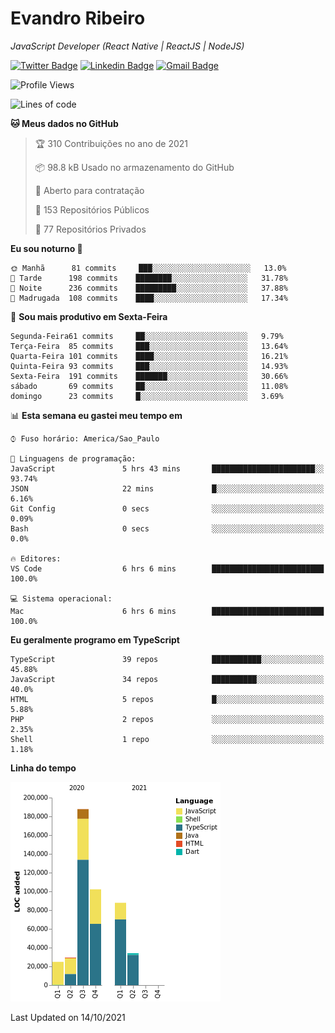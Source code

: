 # Evandro **Ribeiro**

*JavaScript Developer (React Native | ReactJS | NodeJS)*

[![Twitter Badge](https://img.shields.io/badge/-@ribeiroevandro-201B2D?style=flat-square&labelColor=201B2D&logo=twitter&logoColor=white&link=https://twitter.com/ribeiroevandro)](https://twitter.com/ribeiroevandro) 
[![Linkedin Badge](https://img.shields.io/badge/-Evandro%20Ribeiro-201B2D?style=flat-square&logo=Linkedin&logoColor=white&link=https://www.linkedin.com/in/ribeiroevandro)](https://www.linkedin.com/in/ribeiroevandro) 
[![Gmail Badge](https://img.shields.io/badge/-oi@ribeiroevandro.com.br-201B2D?style=flat-square&logo=Gmail&logoColor=white&link=mailto:oi@ribeiroevandro.com.br)](mailto:oi@ribeiroevandro.com.br)


<!--START_SECTION:waka-->
![Profile Views](http://img.shields.io/badge/Visualizac%C3%B5es%20do%20perfil-0-blue)

![Lines of code](https://img.shields.io/badge/Desde%20o%20Hello%20World%20eu%20escrevi-466053%20linhas%20de%20c%C3%B3digo-blue)

**🐱 Meus dados no GitHub** 

> 🏆 310 Contribuições no ano de 2021
 > 
> 📦 98.8 kB Usado no armazenamento do GitHub 
 > 
> 💼 Aberto para contratação
 > 
> 📜 153 Repositórios Públicos 
 > 
> 🔑 77 Repositórios Privados  
 > 
**Eu sou noturno 🦉** 

```text
🌞 Manhã      81 commits     ███░░░░░░░░░░░░░░░░░░░░░░   13.0% 
🌆 Tarde      198 commits    ████████░░░░░░░░░░░░░░░░░   31.78% 
🌃 Noite      236 commits    █████████░░░░░░░░░░░░░░░░   37.88% 
🌙 Madrugada  108 commits    ████░░░░░░░░░░░░░░░░░░░░░   17.34%

```
📅 **Sou mais produtivo em Sexta-Feira** 

```text
Segunda-Feira61 commits     ██░░░░░░░░░░░░░░░░░░░░░░░   9.79% 
Terça-Feira  85 commits     ███░░░░░░░░░░░░░░░░░░░░░░   13.64% 
Quarta-Feira 101 commits    ████░░░░░░░░░░░░░░░░░░░░░   16.21% 
Quinta-Feira 93 commits     ███░░░░░░░░░░░░░░░░░░░░░░   14.93% 
Sexta-Feira  191 commits    ███████░░░░░░░░░░░░░░░░░░   30.66% 
sábado       69 commits     ██░░░░░░░░░░░░░░░░░░░░░░░   11.08% 
domingo      23 commits     █░░░░░░░░░░░░░░░░░░░░░░░░   3.69%

```


📊 **Esta semana eu gastei meu tempo em** 

```text
⌚︎ Fuso horário: America/Sao_Paulo

💬 Linguagens de programação: 
JavaScript               5 hrs 43 mins       ███████████████████████░░   93.74% 
JSON                     22 mins             █░░░░░░░░░░░░░░░░░░░░░░░░   6.16% 
Git Config               0 secs              ░░░░░░░░░░░░░░░░░░░░░░░░░   0.09% 
Bash                     0 secs              ░░░░░░░░░░░░░░░░░░░░░░░░░   0.0%

🔥 Editores: 
VS Code                  6 hrs 6 mins        █████████████████████████   100.0%

💻 Sistema operacional: 
Mac                      6 hrs 6 mins        █████████████████████████   100.0%

```

**Eu geralmente programo em TypeScript** 

```text
TypeScript               39 repos            ███████████░░░░░░░░░░░░░░   45.88% 
JavaScript               34 repos            ██████████░░░░░░░░░░░░░░░   40.0% 
HTML                     5 repos             █░░░░░░░░░░░░░░░░░░░░░░░░   5.88% 
PHP                      2 repos             ░░░░░░░░░░░░░░░░░░░░░░░░░   2.35% 
Shell                    1 repo              ░░░░░░░░░░░░░░░░░░░░░░░░░   1.18%

```


**Linha do tempo**

![Chart not found](https://raw.githubusercontent.com/ribeiroevandro/ribeiroevandro/master/charts/bar_graph.png) 


 Last Updated on 14/10/2021
<!--END_SECTION:waka-->
